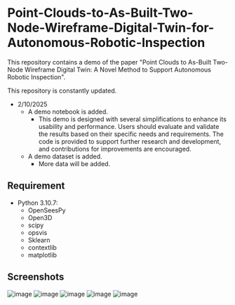 # Point-Clouds-to-As-Built-Two-Node-Wireframe-Digital-Twin-for-Autonomous-Robotic-Inspection
This repository contains a demo of the paper "Point Clouds to As-Built Two-Node Wireframe Digital Twin: A Novel Method to Support Autonomous Robotic Inspection".

This repository is constantly updated.

* 2/10/2025
  * A demo notebook is added.
     * This demo is designed with several simplifications to enhance its usability and performance. Users should evaluate and validate the results based on their specific needs and requirements. The code is provided to support further research and development, and contributions for improvements are encouraged.
  * A demo dataset is added.
     * More data will be added.

Requirement
------------
* Python 3.10.7:
  * OpenSeesPy
  * Open3D
  * scipy
  * opsvis
  * Sklearn
  * contextlib
  * matplotlib

Screenshots
-----------
![image](https://github.com/user-attachments/assets/3dce63cc-7d0b-4ade-a298-7fcaa7498087)
![image](https://github.com/user-attachments/assets/dac8287a-5d90-418b-ae07-edf1c67bc647)
![image](https://github.com/user-attachments/assets/ea1a175b-ec25-4326-9ab1-00092876bc3e)
![image](https://github.com/user-attachments/assets/c93475b8-a428-4e43-b86e-bc49fdbb0aee)
![image](https://github.com/user-attachments/assets/f2104c6b-e2ae-4a5a-a041-1a43ae33fd0e)







